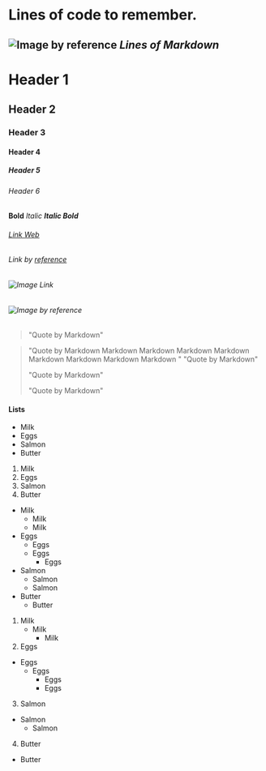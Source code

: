 # Lines of code to remember.

## ![Image by reference ][Bug] _Lines of Markdown_

# Header 1
## Header 2
### Header 3
#### Header 4
##### Header 5
###### Header 6

**Bold**
_Italic_
**_Italic Bold_**

###### [_Link Web_](#) 

###### Link by [reference][Link]
[Link]: #

###### ![Image Link](#) 
###### ![Image by reference ][Bug]
[Bug]:https://icons.iconarchive.com/icons/icons8/windows-8/24/Programming-Bug-icon.png

> "Quote by Markdown"

> "Quote by Markdown Markdown Markdown Markdown Markdown Markdown Markdown Markdown Markdown "
> "Quote by Markdown"
>
> "Quote by Markdown"
>
> "Quote by Markdown"

#### Lists

 * Milk
 * Eggs
 * Salmon
 * Butter

 1. Milk
 2. Eggs
 3. Salmon
 4. Butter

 * Milk
    * Milk
    * Milk
 * Eggs
    * Eggs
    * Eggs
        * Eggs
 * Salmon
    * Salmon
    * Salmon
 * Butter
   * Butter

 1. Milk
    * Milk
        * Milk
 2. Eggs    
 * Eggs
    * Eggs
        * Eggs
        * Eggs
 3. Salmon
 * Salmon
    * Salmon
 4. Butter
 * Butter